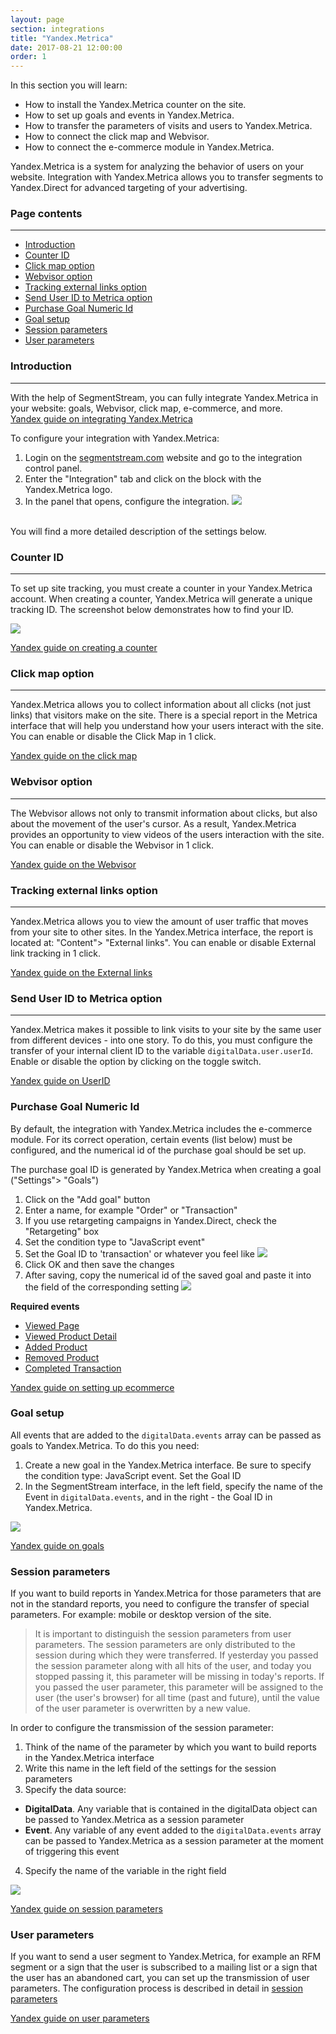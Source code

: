 ```yaml
---
layout: page
section: integrations
title: "Yandex.Metrica"
date: 2017-08-21 12:00:00
order: 1
---
```


In this section you will learn:
* How to install the Yandex.Metrica counter on the site.
* How to set up goals and events in Yandex.Metrica.
* How to transfer the parameters of visits and users to Yandex.Metrica.
* How to connect the click map and Webvisor.
* How to connect the e-commerce module in Yandex.Metrica.

Yandex.Metrica is a system for analyzing the behavior of users on your website. Integration with Yandex.Metrica allows you to transfer segments to Yandex.Direct for advanced targeting of your advertising.

### Page contents
------
<ul class="page-navigation">
  <li><a href="#0">Introduction</a></li>
  <li><a href="#1">Counter ID</a></li>
  <li><a href="#2">Click map option</a></li>
  <li><a href="#3">Webvisor option</a></li>
  <li><a href="#4">Tracking external links option</a></li>
  <li><a href="#5">Send User ID to Metrica option</a></li>
  <li><a href="#6">Purchase Goal Numeric Id</a></li>
  <li><a href="#7">Goal setup</a></li>
  <li><a href="#8">Session parameters</a></li>
  <li><a href="#9">User parameters</a></li>
</ul>

### <a name="0"></a>Introduction
------
With the help of SegmentStream, you can fully integrate Yandex.Metrica in your website: goals, Webvisor, click map, e-commerce, and more.<br />
[Yandex guide on integrating Yandex.Metrica](https://yandex.com/support/metrica/index.html)

To configure your integration with Yandex.Metrica:
1. Login on the [segmentstream.com](https://admin.segmentstream.com/) website and go to the integration control panel.
2. Enter the "Integration" tab and click on the block with the Yandex.Metrica logo.
3. In the panel that opens, configure the integration.
![](/img/integrations.ym.settings.png)
<br />
You will find a more detailed description of the settings below.

### <a name="1"></a>Counter ID
------
To set up site tracking, you must create a counter in your Yandex.Metrica account. When creating a counter, Yandex.Metrica will generate a unique tracking ID. The screenshot below demonstrates how to find your ID.

![](/img/integrations.ym.counterid.png)

[Yandex guide on creating a counter](https://yandex.com/support/metrika/general/creating-counter.html)

### <a name="2"></a>Click map option
------
Yandex.Metrica allows you to collect information about all clicks (not just links) that visitors make on the site. There is a special report in the Metrica interface that will help you understand how your users interact with the site.
You can enable or disable the Click Map in 1 click.

[Yandex guide on the click map](https://yandex.com/support/metrika/behavior/click-map.html)

### <a name="3"></a>Webvisor option
------
The Webvisor allows not only to transmit information about clicks, but also about the movement of the user's cursor. As a result, Yandex.Metrica provides an opportunity to view videos of the users interaction with the site. You can enable or disable the Webvisor in 1 click.

[Yandex guide on the Webvisor](https://yandex.com/support/metrika/webvisor/about-webvisor.html)

### <a name="4"></a>Tracking external links option
------
Yandex.Metrica allows you to view the amount of user traffic that moves from your site to other sites. In the Yandex.Metrica interface, the report is located at: "Content"> "External links". You can enable or disable External link tracking in 1 click.

[Yandex guide on the External links](https://yandex.com/support/metrika/content/external-links.html)

### <a name="5"></a>Send User ID to Metrica option
------
Yandex.Metrica makes it possible to link visits to your site by the same user from different devices - into one story. To do this, you must configure the transfer of your internal client ID to the variable `digitalData.user.userId`. Enable or disable the option by clicking on the toggle switch.

[Yandex guide on UserID](https://yandex.com/support/metrica/general/clientid-userid.html)

### <a name="6"></a>Purchase Goal Numeric Id
By default, the integration with Yandex.Metrica includes the e-commerce module. For its correct operation, certain events (list below) must be configured, and the numerical id of the purchase goal should be set up.

The purchase goal ID is generated by Yandex.Metrica when creating a goal ("Settings"> "Goals")
1. Click on the "Add goal" button
2. Enter a name, for example "Order" or "Transaction"
3. If you use retargeting campaigns in Yandex.Direct, check the "Retargeting" box
4. Set the condition type to "JavaScript event"
5. Set the Goal ID to 'transaction' or whatever you feel like
![](/img/integrations.ym.goal.1.png)
6. Click OK and then save the changes
7. After saving, copy the numerical id of the saved goal and paste it into the field of the corresponding setting
![](/img/integrations.ym.goal.2.png)

**Required events**
* [Viewed Page](/events/viewed-page)
* [Viewed Product Detail](/events/viewed-product-detail)
* [Added Product](/events/added-product)
* [Removed Product](/events/removed-product)
* [Completed Transaction](/events/completed-transaction)

[Yandex guide on setting up ecommerce](https://yandex.com/support/metrika/reports/ecommerce.html)

### <a name="7"></a>Goal setup
All events that are added to the `digitalData.events` array can be passed as goals to Yandex.Metrica. To do this you need:
1. Create a new goal in the Yandex.Metrica interface. Be sure to specify the condition type: JavaScript event. Set the Goal ID
2. In the SegmentStream interface, in the left field, specify the name of the Event in `digitalData.events`, and in the right - the Goal ID in Yandex.Metrica.

![](/img/integrations.ym.goals.png)

[Yandex guide on goals](https://yandex.com/support/metrika/general/goals.html)

### <a name="8"></a>Session parameters
If you want to build reports in Yandex.Metrica for those parameters that are not in the standard reports, you need to configure the transfer of special parameters. For example: mobile or desktop version of the site.

> It is important to distinguish the session parameters from user parameters. The session parameters are only distributed to the session during which they were transferred. If yesterday you passed the session parameter along with all hits of the user, and today you stopped passing it, this parameter will be missing in today's reports. If you passed the user parameter, this parameter will be assigned to the user (the user's browser) for all time (past and future), until the value of the user parameter is overwritten by a new value.

In order to configure the transmission of the session parameter:

1. Think of the name of the parameter by which you want to build reports in the Yandex.Metrica interface
2. Write this name in the left field of the settings for the session parameters
3. Specify the data source:
 - **DigitalData**. Any variable that is contained in the digitalData object can be passed to Yandex.Metrica as a session parameter
 - **Event**. Any variable of any event added to the `digitalData.events` array can be passed to Yandex.Metrica as a session parameter at the moment of triggering this event
 4. Specify the name of the variable in the right field

![](/img/integrations.ym.session-params.png)

[Yandex guide on session parameters](https://yandex.com/support/metrika/data/visit-params.html)

### <a name="9"></a>User parameters
If you want to send a user segment to Yandex.Metrica, for example an RFM segment or a sign that the user is subscribed to a mailing list or a sign that the user has an abandoned cart, you can set up the transmission of user parameters.
The configuration process is described in detail in [session parameters](#8)

[Yandex guide on user parameters](https://yandex.com/support/metrika/data/user-params.html)

